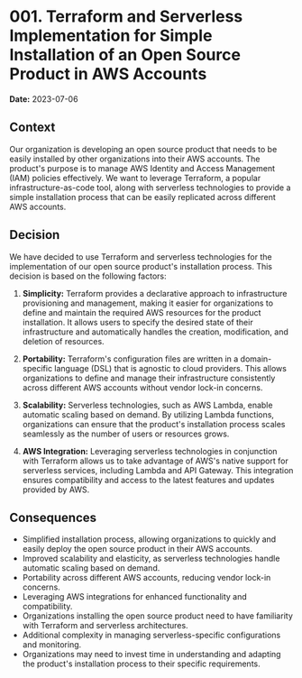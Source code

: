 # 001. Terraform and Serverless Implementation for Simple Installation of an Open Source Product in AWS Accounts

**Date:** 2023-07-06

## Context

Our organization is developing an open source product that needs to be easily installed by other organizations into their AWS accounts. The product's purpose is to manage AWS Identity and Access Management (IAM) policies effectively. We want to leverage Terraform, a popular infrastructure-as-code tool, along with serverless technologies to provide a simple installation process that can be easily replicated across different AWS accounts.

## Decision

We have decided to use Terraform and serverless technologies for the implementation of our open source product's installation process. This decision is based on the following factors:

1. **Simplicity:** Terraform provides a declarative approach to infrastructure provisioning and management, making it easier for organizations to define and maintain the required AWS resources for the product installation. It allows users to specify the desired state of their infrastructure and automatically handles the creation, modification, and deletion of resources.

2. **Portability:** Terraform's configuration files are written in a domain-specific language (DSL) that is agnostic to cloud providers. This allows organizations to define and manage their infrastructure consistently across different AWS accounts without vendor lock-in concerns.

3. **Scalability:** Serverless technologies, such as AWS Lambda, enable automatic scaling based on demand. By utilizing Lambda functions, organizations can ensure that the product's installation process scales seamlessly as the number of users or resources grows.

4. **AWS Integration:** Leveraging serverless technologies in conjunction with Terraform allows us to take advantage of AWS's native support for serverless services, including Lambda and API Gateway. This integration ensures compatibility and access to the latest features and updates provided by AWS.

## Consequences

- Simplified installation process, allowing organizations to quickly and easily deploy the open source product in their AWS accounts.
- Improved scalability and elasticity, as serverless technologies handle automatic scaling based on demand.
- Portability across different AWS accounts, reducing vendor lock-in concerns.
- Leveraging AWS integrations for enhanced functionality and compatibility.
- Organizations installing the open source product need to have familiarity with Terraform and serverless architectures.
- Additional complexity in managing serverless-specific configurations and monitoring.
- Organizations may need to invest time in understanding and adapting the product's installation process to their specific requirements.
